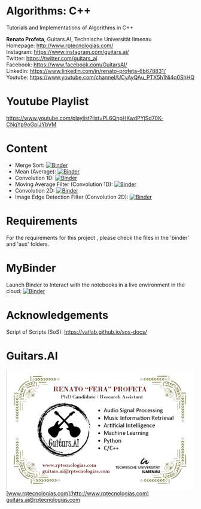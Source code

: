 # Algorithms: C++
Tutorials and Implementations of Algorithms in C++

**Renato Profeta**, Guitars.AI, Technische Universität Ilmenau <br>
Homepage: http://www.rptecnologias.com/ <br>
Instagram: https://www.instagram.com/guitars.ai/ <br>
Twitter: https://twitter.com/guitars_ai <br>
Facebook: https://www.facebook.com/GuitarsAI/ <br>
Linkedin: https://www.linkedin.com/in/renato-profeta-6b678831/ <br>
Youtube: https://www.youtube.com/channel/UCyAyQAu_PTX5h1Ni4q0ShHQ

# Youtube Playlist
https://www.youtube.com/playlist?list=PL6QnpHKwdPYjSd70K-CNqYp9oGplJYbVM <br>

# Content
- Merge Sort: [![Binder](https://mybinder.org/badge_logo.svg)](https://mybinder.org/v2/gh/GuitarsAI/AlgorithmsRepo/master?filepath=MergeSortRep.ipynb)
- Mean (Average): [![Binder](https://mybinder.org/badge_logo.svg)](https://mybinder.org/v2/gh/GuitarsAI/AlgorithmsRepo/master?filepath=MeanRep.ipynb)
- Convolution 1D: [![Binder](https://mybinder.org/badge_logo.svg)](https://mybinder.org/v2/gh/GuitarsAI/AlgorithmsRepo/Cpp?filepath=Convolution1DCpp.ipynb)
- Moving Average Filter (Convolution 1D): [![Binder](https://mybinder.org/badge_logo.svg)](https://mybinder.org/v2/gh/GuitarsAI/AlgorithmsRepo/Cpp?filepath=MovingAverageFilterCplus.ipynb)
- Convolution 2D: [![Binder](https://mybinder.org/badge_logo.svg)](https://mybinder.org/v2/gh/GuitarsAI/AlgorithmsRepo/Cpp?filepath=Convolution2DCpp.ipynb)
- Image Edge Detection Filter (Convolution 2D): [![Binder](https://mybinder.org/badge_logo.svg)](https://mybinder.org/v2/gh/GuitarsAI/AlgorithmsRepo/Cpp?filepath=EdgeDetectionCpp.ipynb)


# Requirements
For the requirements for this project , please check the files in the 'binder' and 'aux' folders.
  
# MyBinder

Launch Binder to Interact with the notebooks in a live environment in the cloud:
[![Binder](https://mybinder.org/badge_logo.svg)](https://mybinder.org/v2/gh/GuitarsAI/AlgorithmsRepo/JavaScript)

# Acknowledgements

Script of Scripts (SoS): https://vatlab.github.io/sos-docs/


# Guitars.AI

<p align="left">
<img src="./img/businesscard.jpg" width="500px" alt="Business Card" align="left" >
</p>
<br>

[www.rptecnologias.com](http://www.rptecnologias.com)
<br>
guitars.ai@rptecnologias.com

